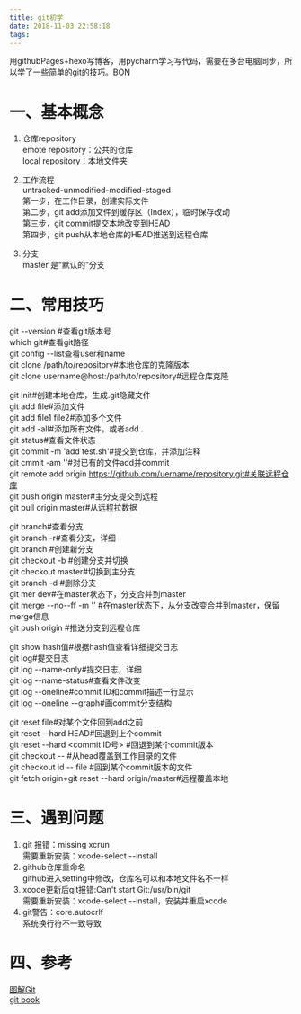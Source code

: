 ```yaml
---
title: git初学
date: 2018-11-03 22:58:18
tags:
---
```

用githubPages+hexo写博客，用pycharm学习写代码，需要在多台电脑同步，所以学了一些简单的git的技巧。BON
<!-- more -->
# 一、基本概念
1. 仓库repository  
emote repository：公共的仓库  
local repository：本地文件夹

2. 工作流程  
untracked-unmodified-modified-staged  
第一步，在工作目录，创建实际文件  
第二步，git add添加文件到缓存区（Index），临时保存改动  
第三步，git commit提交本地改变到HEAD  
第四步，git push从本地仓库的HEAD推送到远程仓库  

3. 分支  
master 是“默认的”分支

# 二、常用技巧
git --version #查看git版本号  
which git#查看git路径  
git config --list查看user和name  
git clone /path/to/repository#本地仓库的克隆版本  
git clone username@host:/path/to/repository#远程仓库克隆

git init#创建本地仓库，生成.git隐藏文件  
git add file#添加文件  
git add file1 file2#添加多个文件  
git add -all#添加所有文件，或者add .  
git status#查看文件状态  
git commit -m 'add test.sh'#提交到仓库，并添加注释  
git cmmit -am ''#对已有的文件add并commit  
git remote add origin https://github.com/uername/repository.git#关联远程仓库  
git push origin master#主分支提交到远程  
git pull origin master#从远程拉数据  

git branch#查看分支  
git branch -r#查看分支，详细  
git branch <branch> #创建新分支  
git checkout -b <branch>#创建分支并切换  
git checkout master#切换到主分支  
git branch -d <branch>#删除分支  
git mer dev#在master状态下，分支合并到master  
git merge  --no--ff -m ''   <branch>#在master状态下，从分支改变合并到master，保留merge信息  
git push origin <branch>#推送分支到远程仓库  

git show hash值#根据hash值查看详细提交日志  
git log#提交日志  
git log --name-only#提交日志，详细  
git log --name-status#查看文件改变  
git log --oneline#commit ID和commit描述一行显示  
git log --oneline --graph#画commit分支结构  

git reset file#对某个文件回到add之前  
git reset --hard HEAD#回退到上个commit  
git reset --hard <commit ID号> #回退到某个commit版本  
git checkout -- <filename>#从head覆盖到工作目录的文件  
git checkout id -- file #回到某个commit版本的文件  
git fetch origin+git reset --hard   origin/master#远程覆盖本地  


# 三、遇到问题
1. git 报错：missing xcrun  
需要重新安装：xcode-select --install
2. github仓库重命名  
github进入setting中修改，仓库名可以和本地文件名不一样
3. xcode更新后git报错:Can't start Git:/usr/bin/git  
需要重新安装：xcode-select --install，安装并重启xcode
4. git警告：core.autocrlf  
系统换行符不一致导致

# 四、参考
[图解Git](http://marklodato.github.io/visual-git-guide/index-zh-cn.html)  
[git book](https://git-scm.com/book/zh/v2)